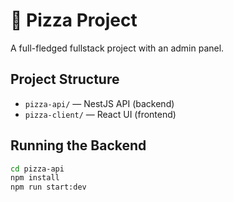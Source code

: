 # 🍕 Pizza Project

A full-fledged fullstack project with an admin panel.

## Project Structure

- `pizza-api/` — NestJS API (backend)
- `pizza-client/` — React UI (frontend) 

## Running the Backend

```bash
cd pizza-api
npm install
npm run start:dev